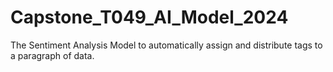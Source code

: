 # Capstone_T049_AI_Model_2024
The Sentiment Analysis Model to automatically assign and distribute tags to a paragraph of data.
